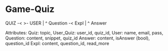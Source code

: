 # Game-Quiz

QUIZ -< >- USER
   |
   ^
Question -< Expl
   |
   ^
Answer


Attributes:
Quiz: topic,
User_Quiz: user_id, quiz_id,
User: name, email, pass,
Question: content, snippet, quiz_id
Answer: content, isAnswer (bool), question_id
Expl: content, question_id, read_more

